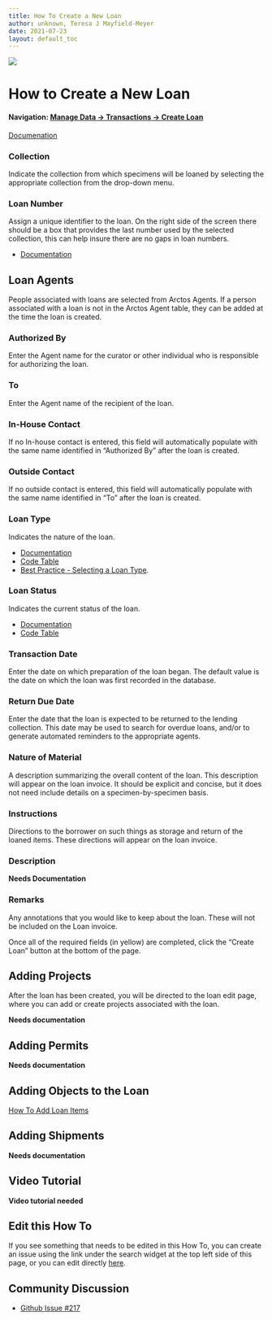 ```yaml
---
title: How To Create a New Loan
author: unknown, Teresa J Mayfield-Meyer
date: 2021-07-23
layout: default_toc
---
```

![](https://raw.githubusercontent.com/ArctosDB/documentation-wiki/gh-pages/tutorial_images/Bear%20Work%20in%20Progress.JPG)

# How to Create a New Loan

#### Navigation: <a href="https://arctos.database.museum/Loan.cfm?Action=newLoan" target="_blank">Manage Data -> Transactions -> Create Loan</a>

[Documenation](https://handbook.arctosdb.org/documentation/loans.html)

### Collection
Indicate the collection from which specimens will be loaned by selecting the appropriate collection from the drop-down menu.

### Loan Number
Assign a unique identifier to the loan. On the right side of the screen there should be a box that provides the last number used by the selected collection, this can help insure there are no gaps in loan numbers. 
* [Documentation](https://handbook.arctosdb.org/documentation/loans.html#loan-number)

## Loan Agents
People associated with loans are selected from Arctos Agents. If a person associated with a loan is not in the Arctos Agent table, they can be added at the time the loan is created.

### Authorized By
Enter the Agent name for the curator or other individual who is responsible for authorizing the loan.

### To
Enter the Agent name of the recipient of the loan.  

### In-House Contact
If no In-house contact is entered, this field will automatically populate with the same name identified in “Authorized By” after the loan is created. 

### Outside Contact
If no outside contact is entered, this field will automatically populate with the same name identified in “To” after the loan is created.

### Loan Type
Indicates the nature of the loan.
* [Documentation](https://handbook.arctosdb.org/documentation/loans.html#type)
* [Code Table](https://arctos.database.museum/info/ctDocumentation.cfm?table=ctloan_type)
* [Best Practice - Selecting a Loan Type](https://github.com/ArctosDB/documentation-wiki/blob/gh-pages/_best_practices/Loan_Type.markdown).

### Loan Status
Indicates the current status of the loan.  
* [Documentation](https://handbook.arctosdb.org/documentation/loans.html#status)
* [Code Table](https://arctos.database.museum/info/ctDocumentation.cfm?table=ctloan_status)

### Transaction Date
Enter the date on which preparation of the loan began. The default value is the date on which the loan was first recorded in the database.

### Return Due Date
Enter the date that the loan is expected to be returned to the lending collection. This date may be used to search for overdue loans, and/or to generate automated reminders to the appropriate agents.

### Nature of Material
A description summarizing the overall content of the loan. This description will appear on the loan invoice. It should be explicit and concise, but it does not need include details on a specimen-by-specimen basis.

### Instructions
Directions to the borrower on such things as storage and return of the loaned items. These directions will appear on the loan invoice.

### Description
**Needs Documentation**

### Remarks
Any annotations that you would like to keep about the loan. These will not be included on the Loan invoice. 

Once all of the required fields (in yellow) are completed, click the “Create Loan” button at the bottom of the page.

## Adding Projects
After the loan has been created, you will be directed to the loan edit page, where you can add or create projects associated with the loan.

**Needs documentation**

## Adding Permits

**Needs documentation**

## Adding Objects to the Loan

[How To Add Loan Items](https://handbook.arctosdb.org/how_to/How-to-Add-Loan-Items.html)

## Adding Shipments

**Needs documentation**

## Video Tutorial

**Video tutorial needed**  

## Edit this How To

If you see something that needs to be edited in this How To, you can create an issue using the link under the search widget at the top left side of this page, or you can edit directly [here](https://github.com/ArctosDB/documentation-wiki/blob/gh-pages/_how_to/How-to-Create-Agents.markdown).


## Community Discussion
- [Github Issue #217](https://github.com/ArctosDB/documentation-wiki/issues/217)

